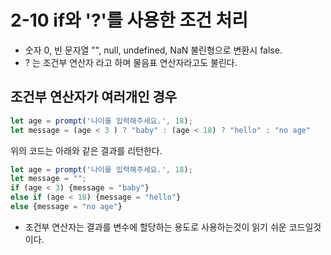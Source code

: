 # 2-10 if와 '?'를 사용한 조건 처리

- 숫자 0, 빈 문자열 "", null, undefined, NaN 불린형으로 변환시 false.
- ? 는 조건부 연산자 라고 하며 물음표 연산자라고도 불린다.

## 조건부 연산자가 여러개인 경우
```javascript
let age = prompt('나이를 입력해주세요.', 18);
let message = (age < 3 ) ? "baby" : (age < 18) ? "hello" : "no age"
```
위의 코드는 아래와 같은 결과를 리턴한다.
```javascript
let age = prompt('나이를 입력해주세요.', 18);
let message = "";
if (age < 3) {message = "baby"}
else if (age < 18) {message = "hello"}
else {message = "no age"}
```
- 조건부 연산자는 결과를 변수에 할당하는 용도로 사용하는것이 읽기 쉬운 코드일것이다.

